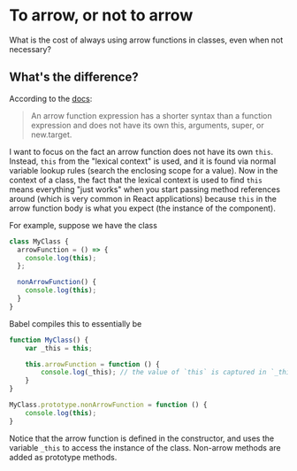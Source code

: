 # To arrow, or not to arrow

What is the cost of always using arrow functions in classes, even when not necessary?

## What's the difference?

According to the [docs](https://developer.mozilla.org/en-US/docs/Web/JavaScript/Reference/Functions/Arrow_functions):
>An arrow function expression has a shorter syntax than a function expression and does not have its own this, arguments, super, or new.target.

I want to focus on the fact an arrow function does not have its own `this`. Instead, `this` from the "lexical context" is used, and it is found via normal variable lookup rules (search the enclosing scope for a value). Now in the context of a class, the fact that the lexical context is used to find `this` means everything "just works" when you start passing method references around (which is very common in React applications) because `this` in the arrow function body is what you expect (the instance of the component).

For example, suppose we have the class

```javascript
class MyClass {
  arrowFunction = () => {
    console.log(this);
  };

  nonArrowFunction() {
    console.log(this);
  }
}
```

Babel compiles this to essentially be

```javascript
function MyClass() {
	var _this = this;

	this.arrowFunction = function () {
		console.log(_this); // the value of `this` is captured in `_this`
	}
}

MyClass.prototype.nonArrowFunction = function () {
	console.log(this);
}
```

Notice that the arrow function is defined in the constructor, and uses the variable `_this` to access the instance of the class. Non-arrow methods are added as prototype methods.
